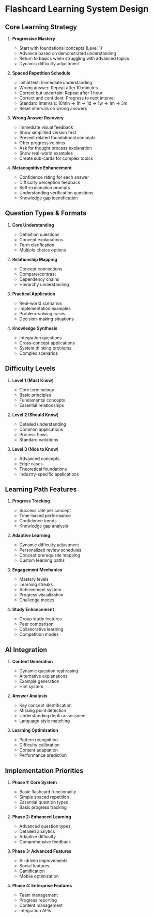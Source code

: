 # Flashcard Learning System Design

## Core Learning Strategy
1. **Progressive Mastery**
   - Start with foundational concepts (Level 1)
   - Advance based on demonstrated understanding
   - Return to basics when struggling with advanced topics
   - Dynamic difficulty adjustment

2. **Spaced Repetition Schedule**
   - Initial test: Immediate understanding
   - Wrong answer: Repeat after 10 minutes
   - Correct but uncertain: Repeat after 1 hour
   - Correct and confident: Progress to next interval
   - Standard intervals: 10min → 1h → 1d → 1w → 1m → 3m
   - Reset intervals on wrong answers

3. **Wrong Answer Recovery**
   - Immediate visual feedback
   - Show simplified version first
   - Present related foundational concepts
   - Offer progressive hints
   - Ask for thought process explanation
   - Show real-world examples
   - Create sub-cards for complex topics

4. **Metacognitive Enhancement**
   - Confidence rating for each answer
   - Difficulty perception feedback
   - Self-explanation prompts
   - Understanding verification questions
   - Knowledge gap identification

## Question Types & Formats
1. **Core Understanding**
   - Definition questions
   - Concept explanations
   - Term clarification
   - Multiple choice options

2. **Relationship Mapping**
   - Concept connections
   - Compare/contrast
   - Dependency chains
   - Hierarchy understanding

3. **Practical Application**
   - Real-world scenarios
   - Implementation examples
   - Problem-solving cases
   - Decision-making situations

4. **Knowledge Synthesis**
   - Integration questions
   - Cross-concept applications
   - System thinking problems
   - Complex scenarios

## Difficulty Levels
1. **Level 1 (Must Know)**
   - Core terminology
   - Basic principles
   - Fundamental concepts
   - Essential relationships

2. **Level 2 (Should Know)**
   - Detailed understanding
   - Common applications
   - Process flows
   - Standard variations

3. **Level 3 (Nice to Know)**
   - Advanced concepts
   - Edge cases
   - Theoretical foundations
   - Industry-specific applications

## Learning Path Features
1. **Progress Tracking**
   - Success rate per concept
   - Time-based performance
   - Confidence trends
   - Knowledge gap analysis

2. **Adaptive Learning**
   - Dynamic difficulty adjustment
   - Personalized review schedules
   - Concept prerequisite mapping
   - Custom learning paths

3. **Engagement Mechanics**
   - Mastery levels
   - Learning streaks
   - Achievement system
   - Progress visualization
   - Challenge modes

4. **Study Enhancement**
   - Group study features
   - Peer comparison
   - Collaborative learning
   - Competition modes

## AI Integration
1. **Content Generation**
   - Dynamic question rephrasing
   - Alternative explanations
   - Example generation
   - Hint system

2. **Answer Analysis**
   - Key concept identification
   - Missing point detection
   - Understanding depth assessment
   - Language style matching

3. **Learning Optimization**
   - Pattern recognition
   - Difficulty calibration
   - Content adaptation
   - Performance prediction

## Implementation Priorities
1. **Phase 1: Core System**
   - Basic flashcard functionality
   - Simple spaced repetition
   - Essential question types
   - Basic progress tracking

2. **Phase 2: Enhanced Learning**
   - Advanced question types
   - Detailed analytics
   - Adaptive difficulty
   - Comprehensive feedback

3. **Phase 3: Advanced Features**
   - AI-driven improvements
   - Social features
   - Gamification
   - Mobile optimization

4. **Phase 4: Enterprise Features**
   - Team management
   - Progress reporting
   - Content management
   - Integration APIs